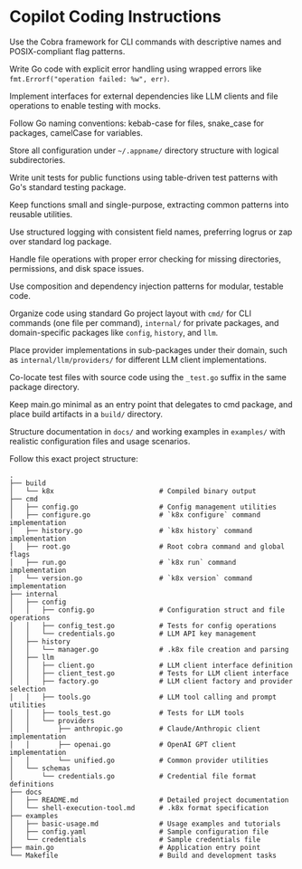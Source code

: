 # Copilot Coding Instructions

Use the Cobra framework for CLI commands with descriptive names and POSIX-compliant flag patterns.

Write Go code with explicit error handling using wrapped errors like `fmt.Errorf("operation failed: %w", err)`.

Implement interfaces for external dependencies like LLM clients and file operations to enable testing with mocks.

Follow Go naming conventions: kebab-case for files, snake_case for packages, camelCase for variables.

Store all configuration under `~/.appname/` directory structure with logical subdirectories.

Write unit tests for public functions using table-driven test patterns with Go's standard testing package.

Keep functions small and single-purpose, extracting common patterns into reusable utilities.

Use structured logging with consistent field names, preferring logrus or zap over standard log package.

Handle file operations with proper error checking for missing directories, permissions, and disk space issues.

Use composition and dependency injection patterns for modular, testable code.

Organize code using standard Go project layout with `cmd/` for CLI commands (one file per command), `internal/` for private packages, and domain-specific packages like `config`, `history`, and `llm`.

Place provider implementations in sub-packages under their domain, such as `internal/llm/providers/` for different LLM client implementations.

Co-locate test files with source code using the `_test.go` suffix in the same package directory.

Keep main.go minimal as an entry point that delegates to cmd package, and place build artifacts in a `build/` directory.

Structure documentation in `docs/` and working examples in `examples/` with realistic configuration files and usage scenarios.

Follow this exact project structure:

```text
.
├── build
│   └── k8x                          # Compiled binary output
├── cmd
│   ├── config.go                    # Config management utilities
│   ├── configure.go                 # `k8x configure` command implementation
│   ├── history.go                   # `k8x history` command implementation
│   ├── root.go                      # Root cobra command and global flags
│   ├── run.go                       # `k8x run` command implementation
│   └── version.go                   # `k8x version` command implementation
├── internal
│   ├── config
│   │   ├── config.go                # Configuration struct and file operations
│   │   ├── config_test.go           # Tests for config operations
│   │   └── credentials.go           # LLM API key management
│   ├── history
│   │   └── manager.go               # .k8x file creation and parsing
│   ├── llm
│   │   ├── client.go                # LLM client interface definition
│   │   ├── client_test.go           # Tests for LLM client interface
│   │   ├── factory.go               # LLM client factory and provider selection
│   │   ├── tools.go                 # LLM tool calling and prompt utilities
│   │   ├── tools_test.go            # Tests for LLM tools
│   │   └── providers
│   │       ├── anthropic.go         # Claude/Anthropic client implementation
│   │       ├── openai.go            # OpenAI GPT client implementation
│   │       └── unified.go           # Common provider utilities
│   └── schemas
│       └── credentials.go           # Credential file format definitions
├── docs
│   ├── README.md                    # Detailed project documentation
│   └── shell-execution-tool.md      # .k8x format specification
├── examples
│   ├── basic-usage.md               # Usage examples and tutorials
│   ├── config.yaml                  # Sample configuration file
│   └── credentials                  # Sample credentials file
├── main.go                          # Application entry point
└── Makefile                         # Build and development tasks
```
